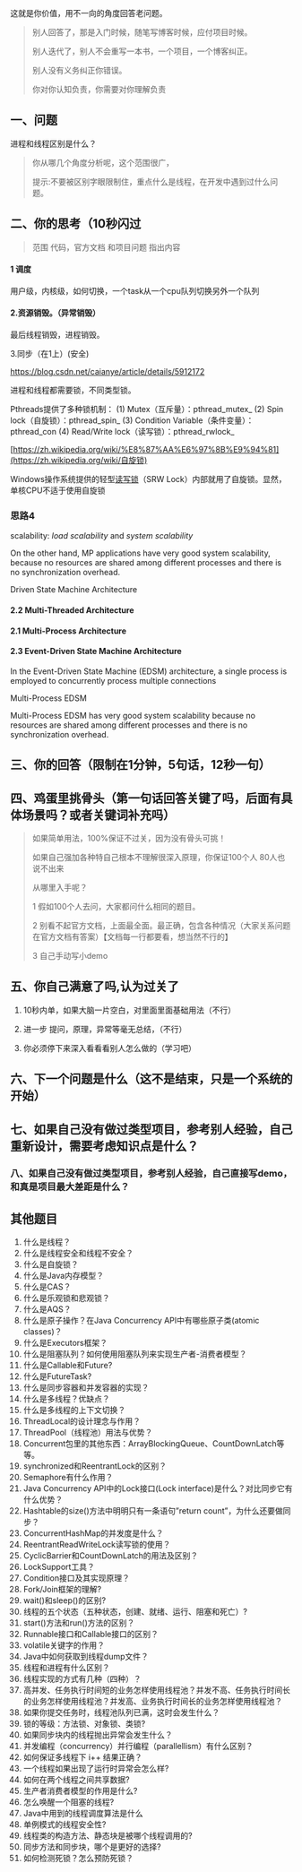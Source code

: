 

这就是你价值，用不一向的角度回答老问题。

> 别人回答了，那是入门时候，随笔写博客时候，应付项目时候。
>
> 别人迭代了，别人不会重写一本书，一个项目，一个博客纠正。
>
> 别人没有义务纠正你错误。
>
>  你对你认知负责，你需要对你理解负责





## 一、问题



进程和线程区别是什么？



>  你从哪几个角度分析呢，这个范围很广，
>
> 提示:不要被区别字眼限制住，重点什么是线程，在开发中遇到过什么问题。









## 二、你的思考（10秒闪过

> 范围 代码，官方文档 和项目问题 指出内容



#### 1 调度

用户级，内核级，如何切换，一个task从一个cpu队列切换另外一个队列

#### 2.资源销毁。（异常销毁）

最后线程销毁，进程销毁。

3.同步（在1上）(安全)



https://blog.csdn.net/caianye/article/details/5912172

进程和线程都需要锁，不同类型锁。



Pthreads提供了多种锁机制：
(1) Mutex（互斥量）：pthread_mutex_
(2) Spin lock（自旋锁）：pthread_spin_
(3) Condition Variable（条件变量）：pthread_con
(4) Read/Write lock（读写锁）：pthread_rwlock_

[https://zh.wikipedia.org/wiki/%E8%87%AA%E6%97%8B%E9%94%81](https://zh.wikipedia.org/wiki/自旋锁)

Windows操作系统提供的轻型[读写锁](https://zh.wikipedia.org/wiki/读写锁)（SRW Lock）内部就用了自旋锁。显然，单核CPU不适于使用自旋锁



### 思路4

  scalability: *load scalability* and *system scalability*

On the other hand, MP applications have very good system scalability, because no resources are shared among different processes and there is no synchronization overhead.

Driven State Machine Architecture

#### 2.2 Multi-Threaded Architecture

#### 2.1 Multi-Process Architecture

#### 2.3 Event-Driven State Machine Architecture

In the Event-Driven State Machine (EDSM) architecture, a single process is employed to concurrently process multiple connections



Multi-Process EDSM

 Multi-Process EDSM has very good system scalability because no resources are shared among different processes and there is no synchronization overhead.


## 三、你的回答（限制在1分钟，5句话，12秒一句）











## 四、鸡蛋里挑骨头（第一句话回答关键了吗，后面有具体场景吗？或者关键词补充吗）

> 如果简单用法，100%保证不过关，因为没有骨头可挑！
>
> 如果自己强加各种特自己根本不理解很深入原理，你保证100个人 80人也说不出来
>
> 从哪里入手呢？
>
> 1 假如100个人去问，大家都问什么相同的题目。
>
> 2 别看不起官方文档，上面最全面。最正确，包含各种情况（大家关系问题在官方文档有答案）【文档每一行都要看，想当然不行的】
>
> 3 自己手动写小demo







## 五、你自己满意了吗,认为过关了

1. 10秒内单，如果大脑一片空白，对里面里面基础用法（不行）

2. 进一步 提问，原理，异常等毫无总结，（不行）

3. 你必须停下来深入看看看别人怎么做的（学习吧）





## 六、下一个问题是什么（这不是结束，只是一个系统的开始）



## 七、如果自己没有做过类型项目，参考别人经验，自己重新设计，需要考虑知识点是什么？



### 八、如果自己没有做过类型项目，参考别人经验，自己直接写demo，和真是项目最大差距是什么？





## 其他题目



1. 什么是线程？
2. 什么是线程安全和线程不安全？
3. 什么是自旋锁？
4. 什么是Java内存模型？
5. 什么是CAS？
6. 什么是乐观锁和悲观锁？
7. 什么是AQS？
8. 什么是原子操作？在Java Concurrency API中有哪些原子类(atomic classes)？
9. 什么是Executors框架？
10. 什么是阻塞队列？如何使用阻塞队列来实现生产者-消费者模型？
11. 什么是Callable和Future?
12. 什么是FutureTask?
13. 什么是同步容器和并发容器的实现？
14. 什么是多线程？优缺点？
15. 什么是多线程的上下文切换？
16. ThreadLocal的设计理念与作用？
17. ThreadPool（线程池）用法与优势？
18. Concurrent包里的其他东西：ArrayBlockingQueue、CountDownLatch等等。
19. synchronized和ReentrantLock的区别？
20. Semaphore有什么作用？
21. Java Concurrency API中的Lock接口(Lock interface)是什么？对比同步它有什么优势？
22. Hashtable的size()方法中明明只有一条语句”return count”，为什么还要做同步？
23. ConcurrentHashMap的并发度是什么？
24. ReentrantReadWriteLock读写锁的使用？
25. CyclicBarrier和CountDownLatch的用法及区别？
26. LockSupport工具？
27. Condition接口及其实现原理？
28. Fork/Join框架的理解?
29. wait()和sleep()的区别?
30. 线程的五个状态（五种状态，创建、就绪、运行、阻塞和死亡）?
31. start()方法和run()方法的区别？
32. Runnable接口和Callable接口的区别？
33. volatile关键字的作用？
34. Java中如何获取到线程dump文件？
35. 线程和进程有什么区别？
36. 线程实现的方式有几种（四种）？
37. 高并发、任务执行时间短的业务怎样使用线程池？并发不高、任务执行时间长的业务怎样使用线程池？并发高、业务执行时间长的业务怎样使用线程池？
38. 如果你提交任务时，线程池队列已满，这时会发生什么？
39. 锁的等级：方法锁、对象锁、类锁?
40. 如果同步块内的线程抛出异常会发生什么？
41. 并发编程（concurrency）并行编程（parallellism）有什么区别？
42. 如何保证多线程下 i++ 结果正确？
43. 一个线程如果出现了运行时异常会怎么样?
44. 如何在两个线程之间共享数据?
45. 生产者消费者模型的作用是什么?
46. 怎么唤醒一个阻塞的线程?
47. Java中用到的线程调度算法是什么
48. 单例模式的线程安全性?
49. 线程类的构造方法、静态块是被哪个线程调用的?
50. 同步方法和同步块，哪个是更好的选择?
51. 如何检测死锁？怎么预防死锁？